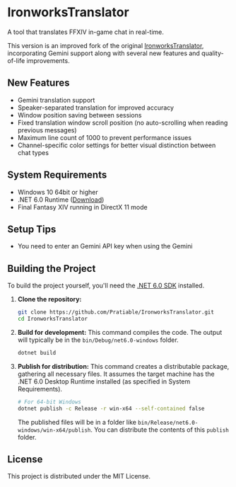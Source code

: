 # IronworksTranslator

A tool that translates FFXIV in-game chat in real-time.

This version is an improved fork of the original [IronworksTranslator](https://github.com/sappho192/IronworksTranslator), incorporating Gemini support along with several new features and quality-of-life improvements.

## New Features
- Gemini translation support
- Speaker-separated translation for improved accuracy
- Window position saving between sessions
- Fixed translation window scroll position (no auto-scrolling when reading previous messages)
- Maximum line count of 1000 to prevent performance issues
- Channel-specific color settings for better visual distinction between chat types

## System Requirements
- Windows 10 64bit or higher
- .NET 6.0 Runtime ([Download](https://dotnet.microsoft.com/en-us/download/dotnet/6.0/runtime))
- Final Fantasy XIV running in DirectX 11 mode

## Setup Tips
- You need to enter an Gemini API key when using the Gemini

## Building the Project

To build the project yourself, you'll need the [.NET 6.0 SDK](https://dotnet.microsoft.com/en-us/download/dotnet/6.0) installed.

1.  **Clone the repository:**
    ```bash
    git clone https://github.com/Pratiable/IronworksTranslator.git
    cd IronworksTranslator
    ```

2.  **Build for development:**
    This command compiles the code. The output will typically be in the `bin/Debug/net6.0-windows` folder.
    ```bash
    dotnet build
    ```

3.  **Publish for distribution:**
    This command creates a distributable package, gathering all necessary files. It assumes the target machine has the .NET 6.0 Desktop Runtime installed (as specified in System Requirements).
    ```bash
    # For 64-bit Windows
    dotnet publish -c Release -r win-x64 --self-contained false
    ```
    The published files will be in a folder like `bin/Release/net6.0-windows/win-x64/publish`. You can distribute the contents of this `publish` folder.

## License
This project is distributed under the MIT License.
